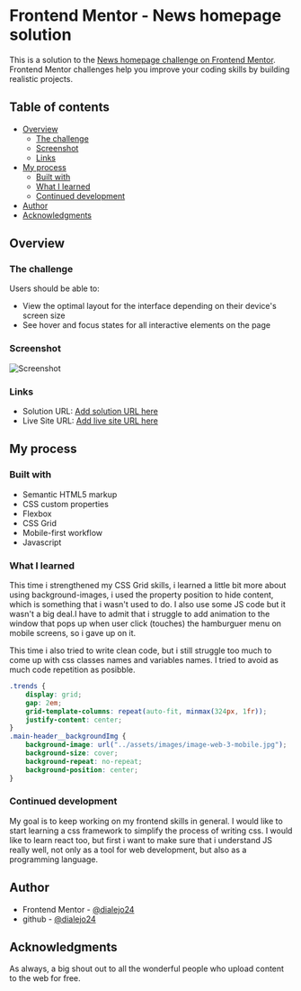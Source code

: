 # Frontend Mentor - News homepage solution

This is a solution to the [News homepage challenge on Frontend Mentor](https://www.frontendmentor.io/challenges/news-homepage-H6SWTa1MFl). Frontend Mentor challenges help you improve your coding skills by building realistic projects. 

## Table of contents

- [Overview](#overview)
  - [The challenge](#the-challenge)
  - [Screenshot](#screenshot)
  - [Links](#links)
- [My process](#my-process)
  - [Built with](#built-with)
  - [What I learned](#what-i-learned)
  - [Continued development](#continued-development)
- [Author](#author)
- [Acknowledgments](#acknowledgments)


## Overview

### The challenge

Users should be able to:

- View the optimal layout for the interface depending on their device's screen size
- See hover and focus states for all interactive elements on the page

### Screenshot

![Screenshot](images/screenshot.png)

### Links

- Solution URL: [Add solution URL here](https://your-solution-url.com)
- Live Site URL: [Add live site URL here](https://your-live-site-url.com)

## My process

### Built with

- Semantic HTML5 markup
- CSS custom properties
- Flexbox
- CSS Grid
- Mobile-first workflow
- Javascript

### What I learned

This time i strengthened my CSS Grid skills, i learned a little bit more about using background-images, i used the property position to hide content, which is something that i wasn't used to do. I also use some JS code but it wasn't a big deal.I have to admit that i struggle to add animation to the window that pops up when user click (touches) the hamburguer menu on mobile screens, so i gave up on it.

This time i also tried to write clean code, but i still struggle too much to come up with css classes names and variables names. I tried to avoid as much code repetition as posibble.


```css
.trends {
    display: grid;
    gap: 2em;
    grid-template-columns: repeat(auto-fit, minmax(324px, 1fr));
    justify-content: center;
}
.main-header__backgroundImg {
    background-image: url("../assets/images/image-web-3-mobile.jpg");
    background-size: cover;
    background-repeat: no-repeat;
    background-position: center;
}
```

### Continued development

My goal is to keep working on my frontend skills in general. I would like to start learning a css framework to simplify the process of writing css. I would like to learn react too, but first i want to make sure that i understand JS really well, not only as a tool for web development, but also as a programming language.


## Author

- Frontend Mentor - [@dialejo24](https://www.frontendmentor.io/profile/dialejo24)
- github - [@dialejo24](https://www.github.com/dialejo24)

## Acknowledgments

As always, a big shout out to all the wonderful people who upload content to the web for free.